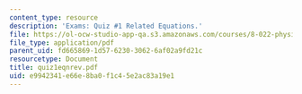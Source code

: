```yaml
---
content_type: resource
description: 'Exams: Quiz #1 Related Equations.'
file: https://ol-ocw-studio-app-qa.s3.amazonaws.com/courses/8-022-physics-ii-electricity-and-magnetism-fall-2002/e9942341e66e8ba0f1c45e2ac83a19e1_quiz1eqnrev.pdf
file_type: application/pdf
parent_uid: fd665869-1d57-6230-3062-6af02a9fd21c
resourcetype: Document
title: quiz1eqnrev.pdf
uid: e9942341-e66e-8ba0-f1c4-5e2ac83a19e1
---
```

